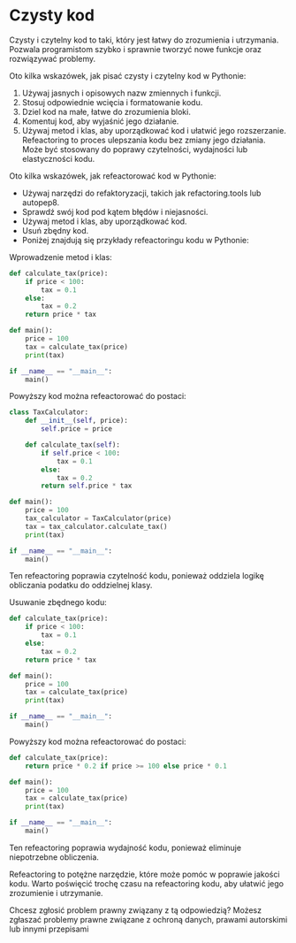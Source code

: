 # Czysty kod

Czysty i czytelny kod to taki, który jest łatwy do zrozumienia i utrzymania. Pozwala programistom szybko i sprawnie tworzyć nowe funkcje oraz rozwiązywać problemy.

Oto kilka wskazówek, jak pisać czysty i czytelny kod w Pythonie:

1. Używaj jasnych i opisowych nazw zmiennych i funkcji.
2. Stosuj odpowiednie wcięcia i formatowanie kodu.
3. Dziel kod na małe, łatwe do zrozumienia bloki.
4. Komentuj kod, aby wyjaśnić jego działanie.
5. Używaj metod i klas, aby uporządkować kod i ułatwić jego rozszerzanie.
Refeactoring to proces ulepszania kodu bez zmiany jego działania. Może być stosowany do poprawy czytelności, wydajności lub elastyczności kodu.

Oto kilka wskazówek, jak refeactorować kod w Pythonie:

- Używaj narzędzi do refaktoryzacji, takich jak refactoring.tools lub autopep8.
- Sprawdź swój kod pod kątem błędów i niejasności.
- Używaj metod i klas, aby uporządkować kod.
- Usuń zbędny kod.
- Poniżej znajdują się przykłady refeactoringu kodu w Pythonie:

Wprowadzenie metod i klas:
```python
def calculate_tax(price):
    if price < 100:
        tax = 0.1
    else:
        tax = 0.2
    return price * tax

def main():
    price = 100
    tax = calculate_tax(price)
    print(tax)

if __name__ == "__main__":
    main()
```

Powyższy kod można refeactorować do postaci:
```python
class TaxCalculator:
    def __init__(self, price):
        self.price = price

    def calculate_tax(self):
        if self.price < 100:
            tax = 0.1
        else:
            tax = 0.2
        return self.price * tax

def main():
    price = 100
    tax_calculator = TaxCalculator(price)
    tax = tax_calculator.calculate_tax()
    print(tax)

if __name__ == "__main__":
    main()

```

Ten refeactoring poprawia czytelność kodu, ponieważ oddziela logikę obliczania podatku do oddzielnej klasy.

Usuwanie zbędnego kodu:
```python
def calculate_tax(price):
    if price < 100:
        tax = 0.1
    else:
        tax = 0.2
    return price * tax

def main():
    price = 100
    tax = calculate_tax(price)
    print(tax)

if __name__ == "__main__":
    main()
```


Powyższy kod można refeactorować do postaci:

```python
def calculate_tax(price):
    return price * 0.2 if price >= 100 else price * 0.1

def main():
    price = 100
    tax = calculate_tax(price)
    print(tax)

if __name__ == "__main__":
    main()
```

Ten refeactoring poprawia wydajność kodu, ponieważ eliminuje niepotrzebne obliczenia.

Refeactoring to potężne narzędzie, które może pomóc w poprawie jakości kodu. Warto poświęcić trochę czasu na refeactoring kodu, aby ułatwić jego zrozumienie i utrzymanie.

Chcesz zgłosić problem prawny związany z tą odpowiedzią?
Możesz zgłaszać problemy prawne związane z ochroną danych, prawami autorskimi lub innymi przepisami
